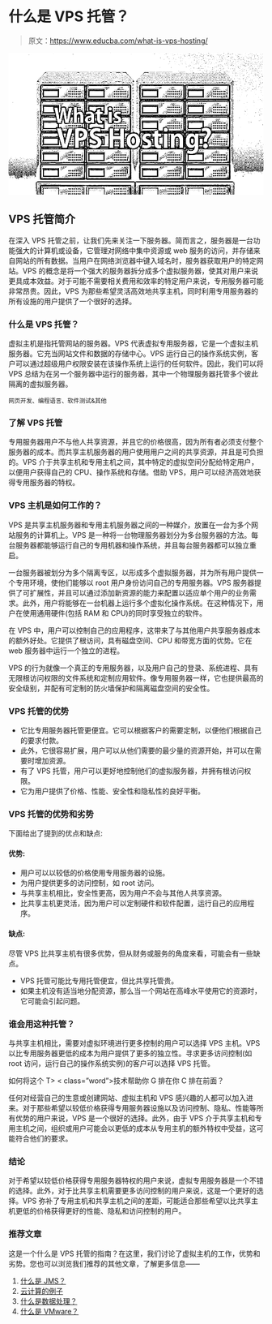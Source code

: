 # 什么是 VPS 托管？

> 原文：<https://www.educba.com/what-is-vps-hosting/>

![What-is-VPS-Hosting](img/da47d6cccc50511bc1f05f88016270c0.png)



## VPS 托管简介

在深入 VPS 托管之前，让我们先来关注一下服务器。简而言之，服务器是一台功能强大的计算机或设备，它管理对网络中集中资源或 web 服务的访问，并存储来自网站的所有数据。当用户在网络浏览器中键入域名时，服务器获取用户的特定网站。VPS 的概念是将一个强大的服务器拆分成多个虚拟服务器，使其对用户来说更具成本效益。对于可能不需要相关费用和效率的特定用户来说，专用服务器可能非常昂贵。因此，VPS 为那些希望灵活高效地共享主机，同时利用专用服务器的所有设施的用户提供了一个很好的选择。

### 什么是 VPS 托管？

虚拟主机是指托管网站的服务器。VPS 代表虚拟专用服务器，它是一个虚拟主机服务器。它充当网站文件和数据的存储中心。VPS 运行自己的操作系统实例，客户可以通过超级用户权限安装在该操作系统上运行的任何软件。因此，我们可以将 VPS 总结为在另一个服务器中运行的服务器，其中一个物理服务器托管多个彼此隔离的虚拟服务器。

<small>网页开发、编程语言、软件测试&其他</small>

### 了解 VPS 托管

专用服务器用户不与他人共享资源，并且它的价格很高，因为所有者必须支付整个服务器的成本。而共享主机服务器的用户使用用户之间的共享资源，并且是可负担的。VPS 介于共享主机和专用主机之间，其中特定的虚拟空间分配给特定用户，以便用户获得自己的 CPU、操作系统和存储。借助 VPS，用户可以经济高效地获得专用服务器的特权。

### VPS 主机是如何工作的？

VPS 是共享主机服务器和专用主机服务器之间的一种媒介，放置在一台为多个网站服务的计算机上。VPS 是一种将一台物理服务器划分为多台服务器的方法。每台服务器都能够运行自己的专用机器和操作系统，并且每台服务器都可以独立重启。

一台服务器被划分为多个隔离专区，以形成多个虚拟服务器，并为所有用户提供一个专用环境，使他们能够以 root 用户身份访问自己的专用服务器。VPS 服务器提供了可扩展性，并且可以通过添加新资源的能力来配置以适应单个用户的业务需求。此外，用户将能够在一台机器上运行多个虚拟化操作系统。在这种情况下，用户在使用通用硬件(包括 RAM 和 CPU)的同时享受独立的软件。

在 VPS 中，用户可以控制自己的应用程序，这带来了与其他用户共享服务器成本的额外好处。它提供了根访问，具有磁盘空间、CPU 和带宽方面的优势。它在 web 服务器中运行一个独立的进程。

VPS 的行为就像一个真正的专用服务器，以及用户自己的登录、系统进程、具有无限根访问权限的文件系统和定制应用软件。像专用服务器一样，它也提供最高的安全级别，并配有可定制的防火墙保护和隔离磁盘空间的安全性。

### VPS 托管的优势

*   它比专用服务器托管更便宜。它可以根据客户的需要定制，以便他们根据自己的要求付款。
*   此外，它很容易扩展，用户可以从他们需要的最少量的资源开始，并可以在需要时增加资源。
*   有了 VPS 托管，用户可以更好地控制他们的虚拟服务器，并拥有根访问权限。
*   它为用户提供了价格、性能、安全性和隐私性的良好平衡。

### VPS 托管的优势和劣势

下面给出了提到的优点和缺点:

#### 优势:

*   用户可以以较低的价格使用专用服务器的设施。
*   为用户提供更多的访问控制，如 root 访问。
*   与共享主机相比，安全性更高，因为用户不会与其他人共享资源。
*   比共享主机更灵活，因为用户可以定制硬件和软件配置，运行自己的应用程序。

#### 缺点:

尽管 VPS 比共享主机有很多优势，但从财务或服务的角度来看，可能会有一些缺点。

*   VPS 托管可能比专用托管便宜，但比共享托管贵。
*   如果主机没有适当地分配资源，那么当一个网站在高峰水平使用它的资源时，它可能会引起问题。

### 谁会用这种托管？

与共享主机相比，需要对虚拟环境进行更多控制的用户可以选择 VPS 主机。VPS 以比专用服务器更低的成本为用户提供了更多的独立性。寻求更多访问控制(如 root 访问，运行自己的操作系统实例)的客户可以选择 VPS 托管。

<class>如何<class>将<class>这个 T> < class=”word”>技术<class>帮助<class>你 G <class>排<class>在<class>你 C <class>排在前面？</class></class></class></class></class></class></class></class></class>

任何对经营自己的生意或创建网站、虚拟主机和 VPS 感兴趣的人都可以加入进来。对于那些希望以较低价格获得专用服务器设施以及访问控制、隐私、性能等所有优势的用户来说，VPS 是一个很好的选择。此外，由于 VPS 介于共享主机和专用主机之间，组织或用户可能会以更低的成本从专用主机的额外特权中受益，这可能符合他们的要求。

### 结论

对于希望以较低价格获得专用服务器特权的用户来说，虚拟专用服务器是一个不错的选择。此外，对于比共享主机需要更多访问控制的用户来说，这是一个更好的选择。VPS 弥补了专用主机和共享主机之间的差距，可能适合那些希望以比共享主机更低的价格获得更好的性能、隐私和访问控制的用户。

### 推荐文章

这是一个什么是 VPS 托管的指南？在这里，我们讨论了虚拟主机的工作，优势和劣势。您也可以浏览我们推荐的其他文章，了解更多信息——

1.  [什么是 JMS？](https://www.educba.com/what-is-jms/)
2.  [云计算的例子](https://www.educba.com/example-of-cloud-computing/)
3.  [什么是数据处理？](https://www.educba.com/what-is-data-processing/)
4.  [什么是 VMware？](https://www.educba.com/what-is-vmware/)





